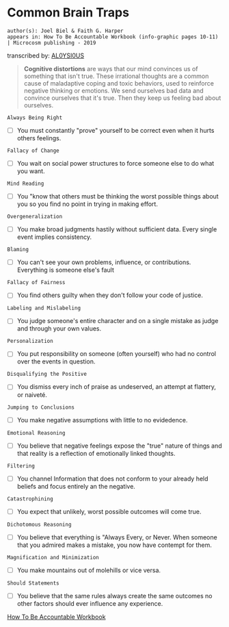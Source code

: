 # Common Brain Traps
````
author(s): Joel Biel & Faith G. Harper
appears in: How To Be Accountable Workbook (info-graphic pages 10-11) | Microcosm publishing - 2019
````
transcribed by: [AL0YSI0US](https://github.com/AL0YSI0US)


> **Cognitive distortions** are ways that our mind convinces us of something that isn't true. 
> These irrational thoughts are a common cause of maladaptive coping and toxic behaviors, used to reinforce negative thinking or emotions. 
> We send ourselves bad data and convince ourselves that it's true. Then they keep us feeling bad about ourselves.


`Always Being Right`
- [ ] You must constantly "prove" yourself to be correct even when it hurts others feelings.

`Fallacy of Change` 
- [ ]  You wait on social power structures to force someone else to do what you want.

`Mind Reading` 
- [ ] You "know that others must be thinking the worst possible things about you so you find no point in trying in making effort.

`Overgeneralization` 
- [ ] You make broad judgments hastily without sufficient data. Every single event implies consistency.

`Blaming` 
- [ ] You can't see your own problems, influence, or contributions. Everything is someone else's fault

`Fallacy of Fairness` 
- [ ] You find others guilty when they don't follow your code of justice.

`Labeling and Mislabeling` 
- [ ] You judge someone's entire character and on a single mistake as judge and through your own values.

`Personalization` 
- [ ] You put responsibility on someone (often yourself) who had no control over the events in question.

`Disqualifying the Positive` 
- [ ] You dismiss every inch of praise as undeserved, an attempt at flattery, or naiveté.

`Jumping to Conclusions` 
- [ ] You make negative assumptions with little to no evidedence.

`Emotional Reasoning` 
- [ ] You believe that negative feelings expose the "true" nature of things and that reality is a reflection of emotionally linked thoughts.

`Filtering` 
- [ ] You channel Information that does not conform to your already held beliefs and focus entirely an the negative.

`Catastrophining`
- [ ] You expect that unlikely, worst possible outcomes will come true.

`Dichotomous Reasoning` 
- [ ] You believe that everything is "Always Every, or Never. When someone that you admired makes a mistake, you now have contempt for them.

`Magnification and Minimization` 
- [ ] You make mountains out of molehills or vice versa.

`Should Statements` 
- [ ] You believe that the same rules always create the same outcomes no other factors should ever influence any experience.

[How To Be Accountable Workbook](https://microcosmpublishing.com/catalog/zines/14443)

  
